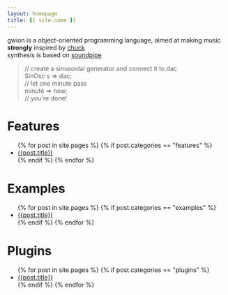 ```yaml
---
layout: homepage
title: {{ site.name }}
---
```


<div id="home">
<div id="header">
  gwion is a object-oriented programming language, aimed at making music<br>
</div>
<b>strongly</b> inspired by <a href="http://chuck.stanford.edu/">chuck</a><br>
synthesis is based on <a href="http://paulbatchelor.github.io/proj/soundpipe.html">soundpipe</a>

<blockquote><p>
// create a sinusoidal generator and connect it to dac </br>
SinOsc s => dac;<br>
// let one minute pass<br>
minute => now;<br>
// you're done!<br>
</p></blockquote>
  <h1>Features</h1>
  <ul class="posts">
    {% for post in site.pages %}
      {% if post.categories == "features" %}
        <li><span><a href="{{ site.baseurl }}{{ post.url }}">{{post.title}}</a></li>
      {% endif %}
    {% endfor %}
  </ul>
  <h1>Examples</h1>
  <ul class="posts">
    {% for post in site.pages %}
      {% if post.categories == "examples" %}
        <li><span><a href="{{ site.baseurl }}{{ post.url }}">{{post.title}}</a></li>
      {% endif %}
    {% endfor %}
  </ul>
  <h1>Plugins</h1>
  <ul class="posts">
    {% for post in site.pages %}
      {% if post.categories == "plugins" %}
        <li><span><a href="{{ site.baseurl }}{{ post.url }}">{{post.title}}</a></li>
      {% endif %}
    {% endfor %}
  </ul>
</div>
